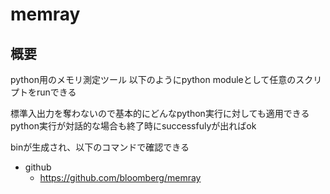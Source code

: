 # memray
## 概要
python用のメモリ測定ツール
以下のようにpython moduleとして任意のスクリプトをrunできる

標準入出力を奪わないので基本的にどんなpython実行に対しても適用できる
python実行が対話的な場合も終了時にsuccessfulyが出ればok


binが生成され、以下のコマンドで確認できる

- github
  - https://github.com/bloomberg/memray

